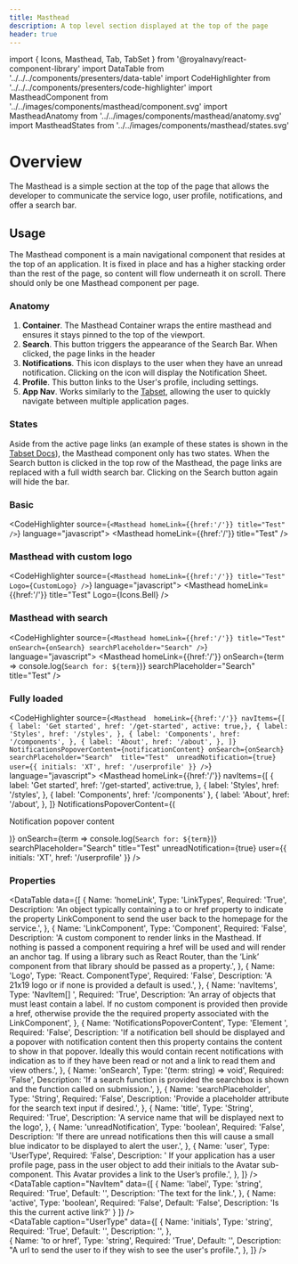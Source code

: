 ```yaml
---
title: Masthead
description: A top level section displayed at the top of the page
header: true
---
```


import { Icons, Masthead, Tab, TabSet } from '@royalnavy/react-component-library'
import DataTable from '../../../components/presenters/data-table'
import CodeHighlighter from '../../../components/presenters/code-highlighter'
import MastheadComponent from '../../images/components/masthead/component.svg'
import MastheadAnatomy from '../../images/components/masthead/anatomy.svg'
import MastheadStates from '../../images/components/masthead/states.svg'


# Overview
The Masthead is a simple section at the top of the page that allows the developer to communicate the service logo, user profile, notifications, and offer a search bar.

<MastheadComponent />

## Usage

<TabSet>

<Tab title="Design">

  <SketchWidget name="Masthead" href="/standards-toolkit.sketch" />

  The Masthead component is a main navigational component that resides at the top of an application. It is fixed in place and has a higher stacking order than the rest of the page, so content will flow underneath it on scroll. There should only be one Masthead component per page.

  ### Anatomy

  <MastheadAnatomy />

  1. **Container**. The Masthead Container wraps the entire masthead and ensures it stays pinned to the top of the viewport.
  2. **Search**. This button triggers the appearance of the Search Bar. When clicked, the page links in the header
  3. **Notifications**. This icon displays to the user when they have an unread notification. Clicking on the icon will display the Notification Sheet.
  4. **Profile**. This button links to the User's profile, including settings.
  5. **App Nav**. Works similarly to the [Tabset](/components/tab-set/), allowing the user to quickly navigate between multiple application pages.

  ### States
  Aside from the active page links (an example of these states is shown in the [Tabset Docs](/components/tab-set/)), the Masthead component only has two states. When the Search button is clicked in the top row of the Masthead, the page links are replaced with a full width search bar. Clicking on the Search button again will hide the bar.
  <MastheadStates />

</Tab>


<Tab title="Develop">

### Basic
<CodeHighlighter source={`<Masthead homeLink={{href:'/'}} title="Test" />`} language="javascript">
  <Masthead homeLink={{href:'/'}} title="Test" />
</CodeHighlighter>

### Masthead with custom logo
<CodeHighlighter source={`<Masthead homeLink={{href:'/'}} title="Test" Logo={CustomLogo} />`} language="javascript">
<Masthead homeLink={{href:'/'}} title="Test" Logo={Icons.Bell} />
</CodeHighlighter>

### Masthead with search
<CodeHighlighter source={`<Masthead homeLink={{href:'/'}} title="Test" onSearch={onSearch} searchPlaceholder="Search" />`} language="javascript">
  <Masthead
    homeLink={{href:'/'}}
    onSearch={term => console.log(`Search for: ${term}`)}
    searchPlaceholder="Search"
    title="Test"
  />
</CodeHighlighter>

### Fully loaded
<CodeHighlighter source={`<Masthead 
  homeLink={{href:'/'}}
  navItems={[
    { label: 'Get started', href: '/get-started', active: true,},
    { label: 'Styles', href: '/styles', },
    { label: 'Components', href: '/components', },
    { label: 'About', href: '/about', },
  ]}
  NotificationsPopoverContent={notificationContent}
  onSearch={onSearch} 
  searchPlaceholder="Search" 
  title="Test" 
  unreadNotification={true}
  user={{ initials: 'XT', href: '/userprofile' }}
/>`} language="javascript">
  <Masthead
    homeLink={{href:'/'}}
    navItems={[
      { label: 'Get started', href: '/get-started', active:true, },
      { label: 'Styles', href: '/styles', },
      { label: 'Components', href: '/components' },
      { label: 'About', href: '/about', },
    ]}
    NotificationsPopoverContent={(<p>Notification popover content</p>)}
    onSearch={term => console.log(`Search for: ${term}`)}
    searchPlaceholder="Search"
    title="Test"
    unreadNotification={true}
    user={{ initials: 'XT', href: '/userprofile' }}
  />
</CodeHighlighter>

### Properties
<DataTable data={[
  {
    Name: 'homeLink',
    Type: 'LinkTypes',
    Required: 'True',
    Description: 'An object typically containing a to or href property to indicate the property LinkComponent to send the user back to the homepage for the service.',
  },
  {
    Name: 'LinkComponent',
    Type: 'Component',
    Required: 'False',
    Description: 'A custom component to render links in the Masthead. If nothing is passed a component requiring a href will be used and will render an anchor tag. If using a library such as React Router, than the ‘Link’ component from that library should be passed as a property.',
  },
  {
    Name: 'Logo',
    Type: 'React. ComponentType',
    Required: 'False',
    Description: 'A 21x19 logo or if none is provided a default is used.',
  },
  {
    Name: 'navItems',
    Type: 'NavItem[] ',
    Required: 'True',
    Description: 'An array of objects that must least contain a label. If no custom component is provided then provide a href, otherwise provide the the required property associated with the LinkComponent',
  },
  {
    Name: 'NotificationsPopoverContent',
    Type: 'Element ',
    Required: 'False',
    Description: 'If a notification bell should be displayed and a popover with notification content then this property contains the content to show in that popover. Ideally this would contain recent notifications with indication as to if they have been read or not and a link to read them and view others.',
  },
  {
    Name: 'onSearch',
    Type: '(term: string) => void',
    Required: 'False',
    Description: 'If a search function is provided the searchbox is shown and the function called on submission.',
  },
  {
    Name: 'searchPlaceholder',
    Type: 'String',
    Required: 'False',
    Description: 'Provide a placeholder attribute for the search text input if desired.',
  },
  {
    Name: 'title',
    Type: 'String',
    Required: 'True',
    Description: 'A service name that will be displayed next to the logo',
  },
  {
    Name: 'unreadNotification',
    Type: 'boolean',
    Required: 'False',
    Description: 'If there are unread notifications then this will cause a small blue indicator to be displayed to alert the user.',
  },
  {
    Name: 'user',
    Type: 'UserType',
    Required: 'False',
    Description: ' If your application has a user profile page, pass in the user object to add their initials to the Avatar sub-component. This Avatar provides a link to the User’s profile.',
  },
]} />
<br />
<DataTable caption="NavItem" data={[
  {
    Name: 'label',
    Type: 'string',
    Required: 'True',
    Default: '',
    Description: 'The text for the link.',
  },
  {
    Name: 'active',
    Type: 'boolean',
    Required: 'False',
    Default: 'False',
    Description: 'Is this the current active link?'
  }
]} />
<br />
<DataTable caption="UserType" data={[
  {
    Name: 'initials',
    Type: 'string',
    Required: 'True',
    Default: '',
    Description: '',
  },  
  {
    Name: 'to or href',
    Type: 'string',
    Required: 'True',
    Default: '',
    Description: "A url to send the user to if they wish to see the user's profile.",
  },
]} />
</Tab>
</TabSet>
